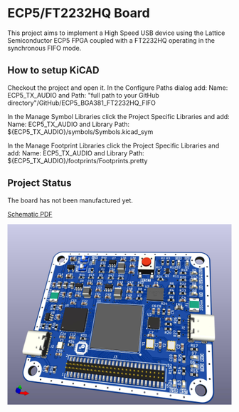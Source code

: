 # ECP5/FT2232HQ Board
This project aims to implement a High Speed USB device using the Lattice Semiconductor ECP5 FPGA coupled with a FT2232HQ operating in the synchronous FIFO mode.

## How to setup KiCAD
Checkout the project and open it. In the Configure Paths dialog add: Name: ECP5_TX_AUDIO and Path: "full path to your GitHub directory"/GitHub/ECP5_BGA381_FT2232HQ_FIFO

In the Manage Symbol Libraries click the Project Specific Libraries and add: Name: ECP5_TX_AUDIO and Library Path: ${ECP5_TX_AUDIO}/symbols/Symbols.kicad_sym

In the Manage Footprint Libraries click the Project Specific Libraries and add: Name: ECP5_TX_AUDIO and Library Path: ${ECP5_TX_AUDIO}/footprints/Footprints.pretty

## Project Status
The board has not been manufactured yet.

[Schematic PDF](https://github.com/gildobjanschi/ECP5_BGA381_FT2232HQ_FIFO/blob/main/kicad/ECP5.pdf)

![Board 3D view](https://github.com/gildobjanschi/ECP5_BGA381_FT2232HQ_FIFO/blob/main/ECP5.jpg)
